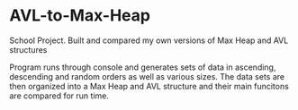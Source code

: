 # AVL-to-Max-Heap
School Project. Built and compared my own versions of Max Heap and AVL structures

Program runs through console and generates sets of data in ascending, descending and random orders as well as various sizes.
The data sets are then organized into a Max Heap and AVL structure and their main funcitons are compared for run time.
